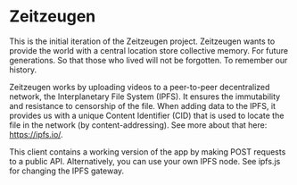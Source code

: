 # Zeitzeugen

This is the initial iteration of the Zeitzeugen project. Zeitzeugen wants to provide the world with a central location store collective memory. For future generations. So that those who lived will not be forgotten. To remember our history.

Zeitzeugen works by uploading videos to a peer-to-peer decentralized network, the Interplanetary File System (IPFS). It ensures the immutability and resistance to censorship of the file. When adding data to the IPFS, it provides us with a unique Content Identifier (CID) that is used to locate the file in the network (by content-addressing). See more about that here: https://ipfs.io/. 

This client contains a working version of the app by making POST requests to a public API. Alternatively, you can use your own IPFS node. See ipfs.js for changing the IPFS gateway.
